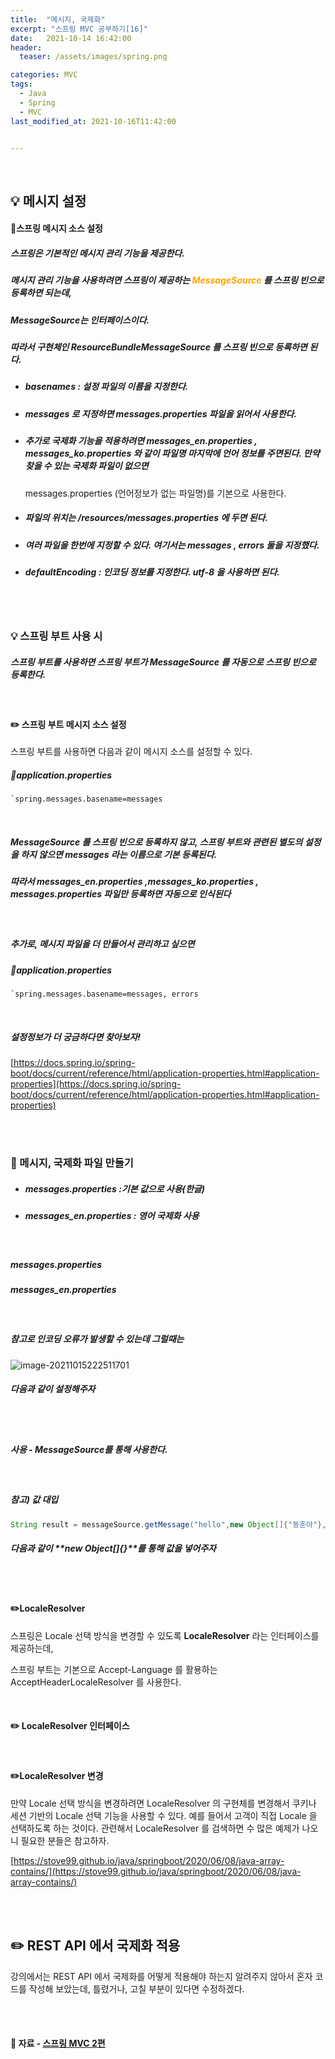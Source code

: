 ```yaml
---
title:  "메시지, 국제화"
excerpt: "스프링 MVC 공부하기[16]"
date:   2021-10-14 16:42:00
header:
  teaser: /assets/images/spring.png

categories: MVC
tags:
  - Java
  - Spring
  - MVC
last_modified_at: 2021-10-16T11:42:00


---
```


<br/>

## 💡 메시지 설정

#### 🔎스프링 메시지 소스 설정

##### 스프링은 기본적인 메시지 관리 기능을 제공한다.

##### 메시지 관리 기능을 사용하려면 스프링이 제공하는 <span style="color:orange">MessageSource</span> 를 스프링 빈으로 등록하면 되는데,

##### MessageSource는 인터페이스이다. 

##### 따라서 구현체인 ResourceBundleMessageSource 를 스프링 빈으로 등록하면 된다.

<script src="https://gist.github.com/ShinDongHun1/30c07d2d8351968669a28ea749c23f84.js"></script>

- ##### basenames : 설정 파일의 이름을 지정한다.

- ##### messages 로 지정하면 messages.properties 파일을 읽어서 사용한다.

- ##### 추가로 국제화 기능을 적용하려면 messages_en.properties , messages_ko.properties 와 같이 파일명 마지막에 언어 정보를 주면된다. 만약 찾을 수 있는 국제화 파일이 없으면

  messages.properties (언어정보가 없는 파일명)를 기본으로 사용한다.

- ##### 파일의 위치는 /resources/messages.properties 에 두면 된다.

- ##### 여러 파일을 한번에 지정할 수 있다. 여기서는 messages , errors 둘을 지정했다.

- ##### defaultEncoding : 인코딩 정보를 지정한다. utf-8 을 사용하면 된다.

<br/>

<br/>

### 💡 스프링 부트 사용 시

##### 스프링 부트를 사용하면 스프링 부트가 MessageSource 를 자동으로 스프링 빈으로 등록한다.

<br/>

#### ✏️ 스프링 부트 메시지 소스 설정

스프링 부트를 사용하면 다음과 같이 메시지 소스를 설정할 수 있다.

##### 🔎application.properties 

```properties
`spring.messages.basename=messages
```

<br/>

##### MessageSource 를 스프링 빈으로 등록하지 않고, 스프링 부트와 관련된 별도의 설정을 하지 않으면 messages 라는 이름으로 기본 등록된다. 

##### 따라서 messages_en.properties ,messages_ko.properties , messages.properties 파일만 등록하면 자동으로 인식된다

<br/>

##### 추가로, 메시지 파일을 더 만들어서 관리하고 싶으면 

##### 🔎application.properties 

```properties
`spring.messages.basename=messages, errors
```

<br/>

##### 설정정보가 더 궁금하다면 찾아보자!

[https://docs.spring.io/spring-boot/docs/current/reference/html/application-properties.html#application-properties](https://docs.spring.io/spring-boot/docs/current/reference/html/application-properties.html#application-properties)

<br/>

<br/>

### 🌌 메시지, 국제화 파일 만들기

- ##### messages.properties :기본 값으로 사용(한글)

- ##### messages_en.properties : 영어 국제화 사용

<br/>

##### messages.properties

<script src="https://gist.github.com/ShinDongHun1/77288379d7e74a632ea32b0f3806137f.js"></script>

##### messages_en.properties

<script src="https://gist.github.com/ShinDongHun1/9073a4d8282fc2f460facb18c56bec48.js"></script>

<br/>

##### 참고로 인코딩 오류가 발생할 수 있는데 그럴때는

![image-20211015222511701](https://raw.githubusercontent.com/ShinDongHun1/image_repo/main/img/image-20211015222511701.png)

##### 다음과 같이 설정해주자

<br/>

<br/>

##### 사용 - MessageSource를 통해 사용한다.

<script src="https://gist.github.com/ShinDongHun1/f5eceb04a7954753b9470603e345a9cd.js"></script>

<br/>

##### 참고) 값 대입

```java
String result = messageSource.getMessage("hello",new Object[]{"동훈아"}, checkLocale(locale));
```

##### 다음과 같이 **new Object[]{}**를 통해 값을 넣어주자

<br/>

<br/>

#### ✏️LocaleResolver

스프링은 Locale 선택 방식을 변경할 수 있도록 **LocaleResolver** 라는 인터페이스를 제공하는데,

스프링 부트는 기본으로 Accept-Language 를 활용하는 AcceptHeaderLocaleResolver 를 사용한다.

<br/>

#### ✏️ LocaleResolver 인터페이스

<script src="https://gist.github.com/ShinDongHun1/d3adfacca50e47ce160024399e22e3ac.js"></script>

<br/>

#### ✏️LocaleResolver 변경

만약 Locale 선택 방식을 변경하려면 LocaleResolver 의 구현체를 변경해서 쿠키나 세션 기반의
Locale 선택 기능을 사용할 수 있다. 예를 들어서 고객이 직접 Locale 을 선택하도록 하는 것이다.
관련해서 LocaleResolver 를 검색하면 수 많은 예제가 나오니 필요한 분들은 참고하자.

[https://stove99.github.io/java/springboot/2020/06/08/java-array-contains/](https://stove99.github.io/java/springboot/2020/06/08/java-array-contains/)

<br/>

<br/>

## ✏️ REST API 에서 국제화 적용

강의에서는 REST API 에서 국제화를 어떻게 적용해야 하는지 알려주지 않아서 혼자 코드를 작성해 보았는데, 틀렸거나, 고칠 부분이 있다면 수정하겠다.

<script src="https://gist.github.com/ShinDongHun1/a69b2d46d5186f508a20edd2b955a351.js"></script>

<br/>

<br/>

#### 🔎 자료 - [스프링 MVC 2편](https://www.inflearn.com/course/%EC%8A%A4%ED%94%84%EB%A7%81-mvc-2/dashboard)

<br/>